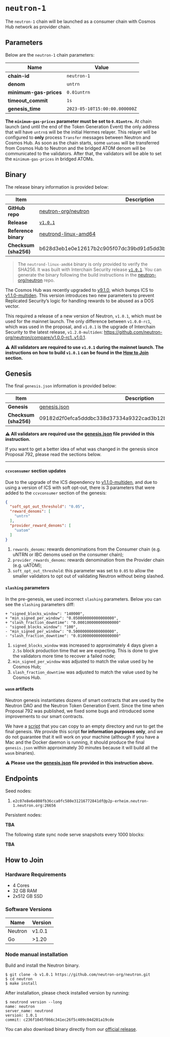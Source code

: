 # `neutron-1`

The `neutron-1` chain will be launched as a consumer chain with Cosmos Hub network as provider chain.

## Parameters

Below are the `neutron-1` chain parameters:

| Name                    | Value                        |
|-------------------------|------------------------------|
| **chain-id**            | `neutron-1`                  |
| **denom**               | `untrn`                      |
| **minimum-gas-prices**  | `0.01untrn`                  |
| **timeout_commit**      | `1s`                         |
| **genesis_time**        | `2023-05-10T15:00:00.000000Z`|

**The `minimum-gas-prices` parameter must be set to `0.01untrn`.** At chain launch (and until the end of the Token Generation Event) the only address that will have `untrn`s will be the initial Hermes relayer. This relayer will be configured to **only** process `Transfer` messages between Neutron and Cosmos Hub. As soon as the chain starts, some `uatoms` will be transferred from Cosmos Hub to Neutron and the bridged ATOM denom will be communicated to the validators. After that, the validators will be able to set the `minimum-gas-prices` in bridged ATOMs.

## Binary

The release binary information is provided below:

| Item                  | Description                                                            |
|-----------------------|------------------------------------------------------------------------|
| **GitHub repo**       | [neutron-org/neutron](https://github.com/neutron-org/neutron.git)      | 
| **Release**           | [`v1.0.1`](https://github.com/neutron-org/neutron/releases/tag/v1.0.1) |
| **Reference binary**  | [neutrond-linux-amd64](./neutrond-linux-amd64)                         |
| **Checksum (sha256)** | b628d3eb1e0e12617b2c905f07dc39bd91d5dd3bd284a2a51d47c04cc3aa2e6d       |

> The `neutrond-linux-amd64` binary is only provided to verify the SHA256. It was built with Interchain Security release [`v1.0.1`](https://github.com/neutron-org/neutron/releases/tag/v1.0.1). You can generate the binary following the build instructions in the [neutron-org/neutron](https://github.com/neutron-org/neutron.git) repo.

The Cosmos Hub was recently upgraded to [v9.1.0](https://github.com/cosmos/gaia/releases/tag/v9.1.0), which bumps ICS to [v1.1.0-multiden](https://github.com/cosmos/interchain-security/tree/v1.1.0-multiden). This version introduces two new parameters to prevent Replicated Security’s logic for handling rewards to be abused as a DOS vector.

This required a release of a new version of Neutron, `v1.0.1`, which must be used for the mainnet launch. The only difference between `v1.0.0-rc1`, which was used in the proposal, and `v1.0.1` is the upgrade of Interchain Security to the latest release, `v1.2.0-multiden`: https://github.com/neutron-org/neutron/compare/v1.0.0-rc1..v1.0.1.

**⚠️ All validators are required to use `v1.0.1` during the mainnet launch. The instructions on how to build `v1.0.1` can be found in the [How to Join](#how-to-join) section.**

## Genesis

The final `genesis.json` information is provided below:

| Item                  | Description                                                      |
|-----------------------|------------------------------------------------------------------|
| **Genesis**           | [genesis.json](./neutron-1-genesis.json)                         | 
| **Checksum (sha256)** | 09182d2f0efca5dddbc338d37334a9322cad3b12b461982a1e20a082e832ab66 |


**⚠️ All validators are required use the [genesis.json](./neutron-1-genesis.json) file provided in this instruction.**

If you want to get a better idea of what was changed in the genesis since Proposal 792, please read the sections below.

---

#### `ccvconsumer` section updates

Due to the upgrade of the ICS dependency to [v1.1.0-multiden](https://github.com/cosmos/interchain-security/tree/v1.1.0-multiden), and due to using a version of ICS with soft opt-out,  there is 3 parameters that were added to the `ccvconsumer` section of the genesis:

```json
{
  "soft_opt_out_threshold": "0.05",
  "reward_denoms": [
    "untrn"
  ],
  "provider_reward_denoms": [
    "uatom"
  ]
}
```

1. `rewards_denoms`: rewards denominations from the Consumer chain (e.g. uNTRN or IBC denoms used on the consumer chain);
2. `provider_rewards_denoms`: rewards denomination from the Provider chain (e.g. uATOM);
3. `soft_opt_out_threshold`: this parameter was set to `0.05` to allow the smaller validators to opt out of validating Neutron without being slashed.

#### `slashing` parameters

In the pre-genesis, we used incorrect `slashing` parameters. Below you can see the `slashing` parameters diff:

 ```
+ "signed_blocks_window": "140000",
+ "min_signed_per_window": "0.050000000000000000",
+ "slash_fraction_downtime": "0.000100000000000000"
- "signed_blocks_window": "100",
- "min_signed_per_window": "0.500000000000000000",
- "slash_fraction_downtime": "0.010000000000000000"
```

1. `signed_blocks_window` was increased to approximately 4 days given a `2.5s` block production time that we are expecting. This is done to give the validators more time to recover a failed node;
2. `min_signed_per_window` was adjusted to match the value used by he Cosmos Hub;
3. `slash_fraction_downtime` was adjusted to match the value used by he Cosmos Hub.

#### `wasm` artifacts

Neutron genesis instantiates dozens of smart contracts that are used by the Neutron DAO and the Neutron Token Generation Event. Since the time when Proposal 792 was published, we fixed some bugs and introduced some improvements to our smart contracts.

We have a [script](https://github.com/neutron-org/tools/blob/mainnet/genesis/genesis.sh) that you can copy to an empty directory and run to get the final genesis. We provide this script **for information purposes only**, and we do not guarantee that it will work on your machine (although if you have a Mac and the Docker daemon is running, it should produce the final `genesis.json` within approximately 30 minutes because it will build all the `wasm` binaries). 

**⚠️ Please use the [genesis.json](./neutron-1-genesis.json) file provided in this instruction above.**


## Endpoints

Seed nodes:

1. `e2c07e8e6e808fb36cca0fc580e31216772841df@p2p-erheim.neutron-1.neutron.org:26656`

Persistent nodes:

**TBA**

The following state sync node serve snapshots every 1000 blocks:

**TBA**

## How to Join

### Hardware Requirements

* 4 Cores
* 32 GB RAM
* 2x512 GB SSD

### Software Versions

| Name               | Version  |
|--------------------|----------|
| Neutron            | v1.0.1   |
| Go                 | >1.20    |


### Node manual installation

Build and install the Neutron binary. 

```
$ git clone -b v1.0.1 https://github.com/neutron-org/neutron.git
$ cd neutron
$ make install
```

After installation, please check installed version by running:

```
$ neutrond version --long
name: neutron
server_name: neutrond
version: 1.0.1 
commit: c236f1045f866c341ec26f5c409c04d201a19cde
``` 

You can also download binary directly from our [official release](https://github.com/neutron-org/neutron/releases/tag/v1.0.1).
